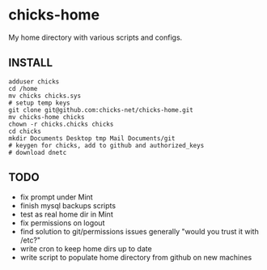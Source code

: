 chicks-home
===========

My home directory with various scripts and configs.

INSTALL
-------

	adduser chicks
	cd /home
	mv chicks chicks.sys
	# setup temp keys
	git clone git@github.com:chicks-net/chicks-home.git
	mv chicks-home chicks
	chown -r chicks.chicks chicks
	cd chicks
	mkdir Documents Desktop tmp Mail Documents/git
	# keygen for chicks, add to github and authorized_keys
	# download dnetc

TODO
----

* fix prompt under Mint
* finish mysql backups scripts
* test as real home dir in Mint
* fix permissions on logout
* find solution to git/permissions issues generally "would you trust it with /etc?"
* write cron to keep home dirs up to date
* write script to populate home directory from github on new machines
